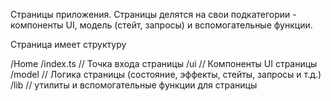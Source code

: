Страницы приложения.
Страницы делятся на свои подкатегории - компоненты UI, модель (стейт, запросы) и вспомогательные функции.

Страница имеет структуру

/Home
    /index.ts   // Точка входа страницы
    /ui         // Компоненты UI страницы
    /model      // Логика страницы (состояние, эффекты, стейты, запросы и т.д.)
    /lib        // утилиты и вспомогательные функции для страницы
